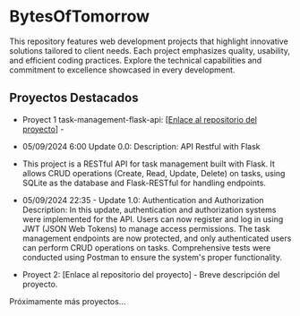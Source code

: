 # BytesOfTomorrow
This repository features web development projects that highlight innovative solutions tailored to client needs. Each project emphasizes quality, usability, and efficient coding practices. Explore the technical capabilities and commitment to excellence showcased in every development.
## Proyectos Destacados
- Proyect 1 task-management-flask-api: [[Enlace al repositorio del proyecto](https://github.com/EGirlBuchona/task-management-flask-api)] -
- 05/09/2024 6:00 Update 0.0: 
Description: API Restful with Flask
- This project is a RESTful API for task management built with Flask. It allows CRUD operations (Create, Read, Update, Delete) on tasks, using SQLite as the database and Flask-RESTful for handling endpoints.
- 05/09/2024 22:35 - Update 1.0: Authentication and Authorization
Description:
In this update, authentication and authorization systems were implemented for the API. Users can now register and log in using JWT (JSON Web Tokens) to manage access permissions. The task management endpoints are now protected, and only authenticated users can perform CRUD operations on tasks. Comprehensive tests were conducted using Postman to ensure the system's proper functionality.

- Proyect 2: [Enlace al repositorio del proyecto] - Breve descripción del proyecto.

Próximamente más proyectos...
